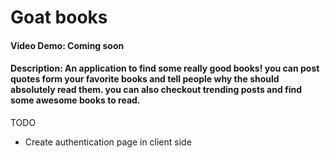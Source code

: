 # Goat books

#### Video Demo: Coming soon

#### Description: An application to find some really good books! you can post quotes form your favorite books and tell people why the should absolutely read them. you can also checkout trending posts and find some awesome books to read.

TODO

- Create authentication page in client side

